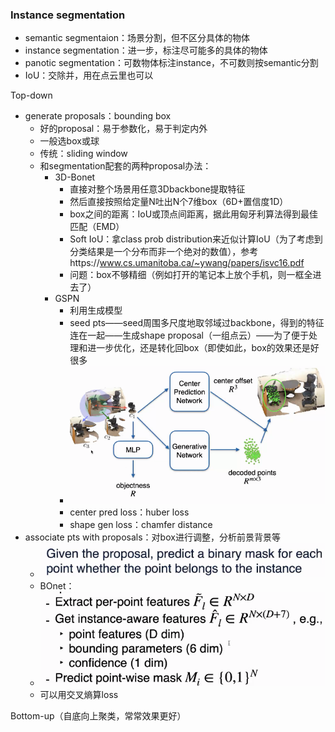 ### Instance segmentation

* semantic segmentaion：场景分割，但不区分具体的物体
* instance segmentation：进一步，标注尽可能多的具体的物体
* panotic segmentation：可数物体标注instance，不可数则按semantic分割
* IoU：交除并，用在点云里也可以

Top-down

* generate proposals：bounding box
  * 好的proposal：易于参数化，易于判定内外
  * 一般选box或球
  * 传统：sliding window
  * 和segmentation配套的两种proposal办法：
    * 3D-Bonet
      * 直接对整个场景用任意3Dbackbone提取特征
      * 然后直接按照给定量N吐出N个7维box（6D+置信度1D）
      * box之间的距离：IoU或顶点间距离，据此用匈牙利算法得到最佳匹配（EMD）
      * Soft IoU：拿class prob distribution来近似计算IoU（为了考虑到分类结果是一个分布而非一个绝对的数值），参考https://www.cs.umanitoba.ca/~ywang/papers/isvc16.pdf
      * 问题：box不够精细（例如打开的笔记本上放个手机，则一框全进去了）
    * GSPN
      * 利用生成模型
      * seed pts——seed周围多尺度地取邻域过backbone，得到的特征连在一起——生成shape proposal（一组点云）——为了便于处理和进一步优化，还是转化回box（即使如此，box的效果还是好很多
      * ![1659666829634](image/L7/1659666829634.png)
      * center pred loss：huber loss
      * shape gen loss：chamfer distance
* associate pts with proposals：对box进行调整，分析前景背景等
  * ![1659667067882](image/L7/1659667067882.png)
  * BOnet：
  * ![1659667115541](image/L7/1659667115541.png)
  * 可以用交叉熵算loss

Bottom-up（自底向上聚类，常常效果更好）
